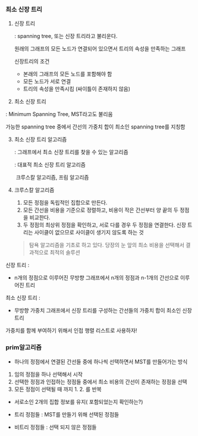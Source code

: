 ### 최소 신장 트리

1. 신장 트리

   : spanning tree,  또는 신장 트리라고 불리운다.

   원래의 그래프의 모든 노드가 연결되어 있으면서 트리의 속성을 만족하는 그래프

   신장트리의 조건

   - 본래의 그래프의 모든 노드를 포함해야 함
   - 모든 노드가 서로 연결
   - 트리의 속성을 만족시킴 (싸이틀이 존재하지 않음)

2.  최소 신장 트리

   :  Minimum Spanning Tree, MST라고도 불리움

   가능한 spanning tree 중에서 간선의 가중치 합이 최소인 spanning tree를 지칭함

3. 최소 신장 트리 알고리즘

   : 그래프에서 최소 신장 트리를 찾을 수 있는 알고리즘

   : 대표적 최소 신장 트리 알고리즘

   ​	크루스칼 알고리즘, 프림 알고리즘

4. 크루스칼 알고리즘

   1. 모든 정점을 독립적인 집합으로 만든다.
   2. 모든 간선을 비용을 기준으로 정렬하고, 비용이 작은 간선부터 양 끝의 두 정점을 비교한다.
   3. 두 정점의 최상위 정점을 확인하고, 서로 다를 경우 두 정점을 연결한다. 신장 트리는 사이클이 없으므로 사이클이 생기지 않도록 하는 것

   > 탐욕 알고리즘을 기초로 하고 있다. 당장의 눈 앞의 최소 비용을 선택해서 결과적으로 최적의 솔루션

   

   

신장 트리 :

- n개의 정점으로 이루어진 무방향 그래프에서 n개의 정점과 n-1개의 간선으로 이루어진 트리

최소 신장 트리 :

- 무방향 가중치 그래프에서 신장 트리를 구성하는 간선들의 가중치 합이 최소인 신장 트리



가중치를 함께 부여하기 위해서 인접 행렬 리스트로 사용하자!

### prim알고리즘

- 하나의 정점에서 연결된 간선들 중에 하나씩 선택하면서 MST를 만들어가는 방식

1) 임의 정점을 하나 선택해서 시작
2) 선택한 정점과 인접하는 정점들 중에서 최소 비용의 간선이 존재하는 정점을 선택
3) 모든 정점이 선택될 때 까지 1. 2. 를 반복



- 서로소인 2개의 집합 정보를 유지( 포함되었는지 확인하는?)

- 트리 정점들 : MST를 만들기 위해 선택된 정점들

- 비트리 정점들 : 선택 되지 않은 정점들

  
